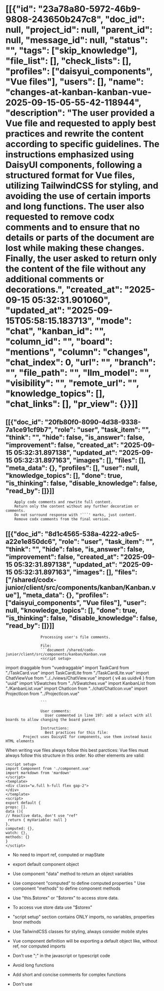 # [[{"id": "23a78a80-5972-46b9-9808-243650b247c8", "doc_id": null, "project_id": null, "parent_id": null, "message_id": null, "status": "", "tags": ["skip_knowledge"], "file_list": [], "check_lists": [], "profiles": ["daisyui_components", "Vue files"], "users": [], "name": "changes-at-kanban-kanban-vue-2025-09-15-05-55-42-118944", "description": "The user provided a Vue file and requested to apply best practices and rewrite the content according to specific guidelines. The instructions emphasized using DaisyUI components, following a structured format for Vue files, utilizing TailwindCSS for styling, and avoiding the use of certain imports and long functions. The user also requested to remove codx comments and to ensure that no details or parts of the document are lost while making these changes. Finally, the user asked to return only the content of the file without any additional comments or decorations.", "created_at": "2025-09-15 05:32:31.901060", "updated_at": "2025-09-15T05:58:15.183713", "mode": "chat", "kanban_id": "", "column_id": "", "board": "mentions", "column": "changes", "chat_index": 0, "url": "", "branch": "", "file_path": "", "llm_model": "", "visibility": "", "remote_url": "", "knowledge_topics": [], "chat_links": [], "pr_view": {}}]]
## [[{"doc_id": "20fb80f0-8090-4d38-9338-7a1ce91cf9b7", "role": "user", "task_item": "", "think": "", "hide": false, "is_answer": false, "improvement": false, "created_at": "2025-09-15 05:32:31.897138", "updated_at": "2025-09-15 05:32:31.897163", "images": [], "files": [], "meta_data": {}, "profiles": [], "user": null, "knowledge_topics": [], "done": true, "is_thinking": false, "disable_knowledge": false, "read_by": []}]]

        Apply codx comments and rewrite full content.
        Return only the content without any further decoration or comments.
        Do not surround response with '```' marks, just content.
        Remove codx comments from the final version.
        
## [[{"doc_id": "8d1c4565-538a-4222-a9c5-a22e1e850dc6", "role": "user", "task_item": "", "think": "", "hide": false, "is_answer": false, "improvement": false, "created_at": "2025-09-15 05:32:31.897138", "updated_at": "2025-09-15 05:32:31.897163", "images": [], "files": ["/shared/codx-junior/client/src/components/kanban/Kanban.vue"], "meta_data": {}, "profiles": ["daisyui_components", "Vue files"], "user": null, "knowledge_topics": [], "done": true, "is_thinking": false, "disable_knowledge": false, "read_by": []}]]

                    Processing user's file comments.
                  
                    File:
                    ```document /shared/codx-junior/client/src/components/kanban/Kanban.vue
                    <script setup>
import draggable from "vuedraggable"
import TaskCard from "./TaskCard.vue"
import TaskCardLite from "./TaskCardLite.vue"
import ChatViewVue from "../../views/ChatView.vue"
import { v4 as uuidv4 } from "uuid"
import VSwatches from "../VSwatches.vue"
import KanbanList from "./KanbanList.vue"
import ChatIcon from "../chat/ChatIcon.vue"
import ProjectIcon from "../ProjectIcon.vue"
</script>

<template>
  <div class="h-full px-2" v-if="kanban?.boards">
    <div class="flex flex-col gap-2" v-if="!$projects.activeChat && !board">
      <div class="font-bold" v-if="topProjects?.length">Related projects</div>
      <div class="grid grid-cols-1 md:grid-cols-4 gap-4" v-if="$storex.projects.childProjects">
        <ProjectIcon v-for="project in topProjects" :key="project.project_id"
          :project="project" 
          :online="true" 
          :right="false"
          @click="$projects.setActiveProject(project)"
          />
      </div>
      
      <div v-if="lastUpdatedTasks?.length">
        <h1 class="px-2 text-2xl font-bold mb-4 flex justify-between">
          <div>Last tasks</div>
        </h1>
        <div class="grid grid-cols-2 grid-flow-row gap-2">
          <TaskCardLite @click="$projects.setActiveChat(task)" 
            :task="task" class="click h-40 overflow-hidden border rounded-md border-slate-600" v-for="task in lastUpdatedTasks" :key="task.id"/>
        </div>
      </div>

      <h1 class="px-2 text-2xl font-bold mb-4 flex justify-between">
        <div>Boards Dashboard</div>
        <input type="text" v-model="boardFilter" class="input input-sm input-bordered" placeholder="Search boards" />
        <button class="btn btn-sm btn-warning btn-outline" @click="showNewBoardModal">
          New kanban
        </button>
      </h1>
      <KanbanList
        :boards="filteredParentBoards"
        @select="selectBoard"
        @edit="onEditBoard"
        @new="showNewBoardModal"
        @delete="onDeleteBoard"
      />
    </div>

    <ChatViewVue
      class="h-full"
      @chats="onChatEditDone"
      @sub-task="createSubTask"
      @sub-tasks="createSubTasks"
      @chat="$projects.setActiveChat($event)"
      :kanban="activeBoard"
      :chat="$projects.activeChat"
      v-if="$projects.activeChat"
    />
    <div class="flex flex-col h-full" v-if="!$projects.activeChat && showKanban">
      <div class="flex gap-4 items-center">
        <div class="flex gap-2 items-center">
          <div tabindex="0" class="text-xl py-1 px-2 cursor-pointer flex items-center gap-2" @click="toggleDropdown">
            <button class="btn btn-sm" @click="selectBoard(parentBoard?.title)">
              <i class="fa-solid fa-caret-left"></i>
            </button>
            {{ activeBoard?.title }}
          </div>
        </div>
        <div class="grow"></div>
        <div class="flex gap-2 items-center">
          <div class="grow input input-sm input-bordered flex items-center gap-2">
            <input type="text" :class="{ hidden: !searchVisible }" v-model="filter" class="grow" placeholder="Search..." />
            <span class="cursor-pointer" v-if="filter" @click.stop="[filter = '', searchVisible = false]">
              <i class="fa-regular fa-circle-xmark"></i>
            </span>
            <span v-else><i class="fa-solid fa-filter click" @click="searchVisible = !searchVisible"></i></span>
          </div>
          <button class="btn btn-sm" @click="showColumnModal = true">
            <i class="fa-solid fa-table-columns"></i>
          </button>
          <div class="dropdown dropdown-left">
            <div tabindex="0" class="btn btn-sm mt-1">
              <i class="fa-solid fa-ellipsis-vertical"></i>
            </div>
            <ul tabindex="0" class="dropdown-content menu bg-base-100 rounded-box z-[1] w-52 p-2 shadow">
              <li @click="addNewFile"><a><i class="fa-solid fa-plus"></i> File</a></li>
              <li @click="showColumnModal = true"><a><i class="fa-solid fa-plus"></i> Column</a></li>
              <li @click="showNewBoardModal"><a><i class="fa-solid fa-plus"></i> Board</a></li>
              <li @click="showChildrenBoards = !showChildrenBoards"><a><i class="fa-solid fa-eye"></i> Show Boards</a></li>
            </ul>
          </div>
        </div>
      </div>
      <div class="mt-3 grow relative flex flex-col gap-2">
        <div class="transition-all pb-2" v-if="showChildrenBoards">
          <KanbanList
            class="mb-2"
            :boards="childBoards"
            :options="{ addNew: false }"
            @select="selectBoard"
            @edit="onEditBoard"
            @new="showNewBoardModal"
          />
        </div>
        
        <draggable
          v-model="filteredColumns"
          group="columns"
          itemKey="id"
          :disabled="$ui.isMobile"
          @end="onColumnTaskListChanged"
          class="min-h-60 grid grid-flow-col overflow-x-scroll relative gap-2 justify-start"
        >
          <template #item="{ element: column }">
            <div class="bg-info/20 rounded-lg px-3 py-3 w-80 rounded overflow-auto h-full flex flex-col"
              :class="column.color && 'border-t-4'"
              :style="{ borderColor: column.color }"
            >
              <div class="group font-semibold font-sans tracking-wide text-sm flex gap-2 items-center">
                <div class="cursor-pointer w-6 h-6 flex items-center justify-center rounded-md group shadow-lg bg-base-100" 
                  :style="{ backgroundColor: column.color }" @click="openColumnPropertiesModal(column)">
                  <span class="hidden group-hover:block">
                    <i class="fa-solid fa-pen-to-square"></i>
                  </span>
                </div>
                <div class="flex gap-2 items-center grow">
                  <div>{{column.title}}</div>
                </div>
                <div class="flex gap-2 items-center">
                  <div class="dropdown dropdown-end">
                    <div tabindex="0" role="button" class="btn btn-sm m-1 flex items-center">
                      <span v-if="column.tasks?.length">({{ column.tasks.length }})</span>
                      <i class="mt-1 fa-solid fa-plus"></i>
                    </div>
                    <ul tabindex="0" class="dropdown-content menu bg-base-100 rounded-box z-[1] w-52 p-2 shadow">
                      <li class="flex gap-2" @click="newTask(column.title, 'chat')">
                        <a><ChatIcon mode="chat" /> Chat</a>
                      </li>
                      <li class="flex gap-2" @click="newTask(column.title, 'task')">
                        <a><ChatIcon mode="task" /> Document</a>
                      </li>
                      <li class="flex gap-2" @click="newTask(column.title, 'topic')">
                        <a><ChatIcon mode="topic" /> Discussion</a>
                      </li>
                      <li class="flex gap-2" @click="newTask(column.title, 'prview')">
                        <a><ChatIcon mode="prview" /> Changes review</a>
                      </li>
                      <li class="flex gap-2" @click="importTask(column.title)">
                        <a>Import task</a>
                      </li>
                    </ul>
                  </div>
                </div>
              </div>
              <div class="grow overflow-y-auto">
                <draggable
                  v-model="column.tasks"
                  group="tasks"
                  itemKey="id"
                  :disabled="$ui.isMobile"
                  @end="onColumnTaskListChanged(column)"
                  class="mt-3"
                >
                  <template #item="{ element: task }">
                    <task-card
                      v-if="taskMatchesFilter(task)"
                      :task="task"
                      :itemKey="'id'"
                      class="cursor-pointer bg-base-100 overflow-hidden mt-2"
                      :class="[lastUpdatedTask.id == task.id ? 'border boder-primary border-dashed':'',
                        (column.showSubTasks !== false) || !task.parent_id ? '' : 'hidden'
                      ]"
                      @click="openChat(task)"
                    />
                  </template>
                </draggable>
              </div>
            </div>
          </template>
        </draggable>
      </div>
    </div>
    <modal v-if="showBoardModal">
      <h2 class="font-bold text-3xl">{{ editBoard ? 'Edit Board' : 'Add New Board' }}</h2>
      <div class="collapse bg-contain"
        :style="`background-image:url('${ newBoardBackground }')`"
      >
        <input type="radio" name="newboard"  v-model="newBoardType" value="manual" />
        <div class="hidden collapse-title text-xl font-medium"><i class="fa-solid fa-gear"></i> Manual settings</div>
        <div class="collapse-content">
          <div class="text-xl text-info font-bold" v-if="activeBoard">Parent {{ activeBoard.title }}</div>
          <input type="text" v-model="newBoardName" placeholder="Enter board name" class="input input-bordered w-full mt-2"/>
          <input type="text" v-model="newBoardDescription" placeholder="Enter board description" class="input input-bordered w-full mt-2"/>
          <input type="text" v-model="newBoardBackground" placeholder="Enter board backgorund image" class="input input-bordered w-full mt-2"/>
        @codx-ok, please-wait...: add a select with all boards to allow changing the board parent
        </div>
      </div>
      <div class="collapse hidden">
        <input type="radio" name="newboard" v-model="newBoardType" value="issue" />
        <div class="collapse-title text-xl font-medium"><i class="fa-solid fa-link"></i> From issue</div>
        <div class="collapse-content">
          <input type="text" v-model="newBoardIssueLink" placeholder="Enter isue url" class="input input-bordered w-full mt-2"/>
        </div>
      </div>

      <div class="modal-action">
        <button class="btn" @click="addOrUpdateBoard" :disabled="isBoardNameTaken || !newBoardName">Save</button>
        <button class="btn" @click="showBoardModal = false">Cancel</button>
      </div>
    </modal>
    <modal v-if="showColumnModal">
      <h2 class="font-bold text-lg">Add/Edit Column</h2>
      <div class="flex gap-1 items-center">
        <VSwatches v-model="columnColor" class="h-full mt-1" />
        <input type="text" v-model="columnTitle" placeholder="Enter column name"
          class="grow input input-bordered w-full"/>
        
      </div>
      <span v-if="editColumnError" class="text-error">{{ editColumnError }}</span>
      <div class="modal-action">
        <button class="btn" @click="addOrUpdateColumn">OK</button>
        <button class="btn" @click="showColumnModal = false">Cancel</button>
        <button class="btn btn-error" @click="deleteColumn">Delete</button>
        <div class="text-error text-xs" v-if="confirmDeleteColumn">
          Are you sure you want to delete this column? 
          All tasks will be removed.
        </div>
      </div>
      <div class="badge badge-error" v-if="editColumnError">{{ editColumnError }}</div>
    </modal>
    <modal v-if="showImportModalForColumn">
      <h2 class="font-bold text-lg">Import Task</h2>
      <div class="form-control">
        <label class="label cursor-pointer">
          <span class="label-text">Import from clipboard</span> 
          <input type="radio" name="importOptions" value="clipboard" v-model="importOption" class="radio" />
        </label>
        <label class="label cursor-pointer">
          <span class="label-text">Import from URL</span> 
          <input type="radio" name="importOptions" value="url" v-model="importOption" class="radio" />
        </label>
        <input v-if="importOption === 'url'" type="text" v-model="importUrl" placeholder="Paste URL here" class="input input-bordered w-full mt-2"/>
      </div>
      <div class="modal-action">
        <button class="btn" @click="confirmImportTask">Import</button>
        <button class="btn" @click="showImportModalForColumn = false">Cancel</button>
      </div>
    </modal>
  </div>
</template>

<script>
const ALL_BOARD_TITLE_ID = "$ALL"
const FILES_COLUMN = "__files__"
export default {
  data() {
    return {
      boardFilter: '',
      filter: null,
      showBoardModal: false,
      showColumnModal: false,
      newBoardType: 'manual',
      newBoardIssueLink: '',
      newBoardName: '',
      newBoardDescription: '',
      newBoardBackground: '',
      newBoardBranch: '',
      columnTitle: '',
      columnColor: '#000000',
      isDropdownOpen: false,
      selectedColumn: null,
      editColumnError: null,
      columns: [],
      selectedTemplate: null,
      showChildrenBoards: false,
      editBoard: null,
      originalBoardName: null,
      filteredColumns: [],
      confirmDeleteColumn: false,
      showImportModalForColumn: null,
      importOption: 'clipboard',
      importUrl: '',
      searchVisible: false
    }
  },
  created() {
    this.projectChanged()
  },
  computed: {
    topProjects() {
      const children = this.$storex.projects.childProjects
      const parent = this.$project.parentProject
      return parent ? [parent, ...children] : children
    },
    filteredParentBoards() {
      return this.parentBoards.filter(board => 
        board.title.toLowerCase().includes(this.boardFilter.toLowerCase())
      )
    },
    board() {
      return this.$projects.activeBoard
    },
    lastUpdatedTask() {
      return this.visibleTasks.sort((a, b) => 
        (a.updated_at || new Date(1900, 1, 1)) > 
        (b.updated_at || new Date(1900, 1, 1)) ? -1 : 1)
        .slice(0, 1)[0] || {}
    },
    lastUpdatedTasks() {
      return this.chats.sort((a, b) => 
        (a.updated_at || new Date(1900, 1, 1)) > 
        (b.updated_at || new Date(1900, 1, 1)) ? -1 : 1)
        .slice(0, 3) || []
    },
    showKanban() {
      return this.kanban && this.activeKanbanBoard
    },
    kanban() {
      return this.$projects.kanban
    },
    activeKanbanBoard() {
      return this.kanban.boards[this.board]
    },
    chats() {
      const allChats = this.$projects.allChats
      return Object.values(allChats || {}).map(c => ({
        ...c,
        column: c.column || "--none--"
      }))
    },
    chat() {
      return this.$projects.activeChat
    },
    project() {
      return this.$projects.activeProject
    },
    activeBoard() {
      return this.boards[this.$projects.activeBoard]
    },
    boardColumns() {
      return this.boards[this.board]?.columns
    },
    columnList() {
      return (this.boards[this.board]?.columns?.map(c => c.title) || [])
    },
    parentBoard() {
      return this.boards[this.activeBoard?.parent_id]
    },
    boards() {
      const { kanban: { boards }, chats } = this
      return [
        ...Object.keys(boards).map(board => ({
          ...boards[board],
          id: board,
          title: board
        }))
      ].reduce((acc, b) => ({ ...acc, [b.id]: {
        ...b,
        tasks: chats.filter(c => !c.message_id && (b.id === ALL_BOARD_TITLE_ID || c.board === b.id))
      }}), {})
    },
    parentBoards() {
      return Object.values(this.boards).filter(b => !b.parent_id)
    },
    childBoards() {
      return Object.values(this.boards).filter(b => b.parent_id === this.activeBoard?.id)
    },
    visibleTasks() {
      return this.filteredColumns.reduce((a, b) => a.concat(b.tasks || []), [])
    },
    templates() {
      return this.$projects.kanbanTemplates
    },
    isBoardNameTaken() {
      return this.newBoardName && this.newBoardName !== this.originalBoardName && this.kanban.boards[this.newBoardName];
    }
  },
  watch: {
    filter(newValue, oldValue) {
      if ((!newValue && oldValue) || newValue?.length > 3) {
        this.buildKanban()
      }
    },
    project() {
      this.projectChanged()
    },
    chats(newValue, oldValue) {
      if (newValue.map(c => c.id).sort().join()
      !== oldValue.map(c => c.id).sort().join())
      this.buildColumns()
    },
    kanban() {
      this.buildKanban()
    }
  },
  methods: {
    buildFilteredColumns() {
      if (!this.filter) {
        this.filteredColumns = this.columns
      } else {
        const filterText = this.filter.toLowerCase()
        this.filteredColumns = this.columns.map(column => {
          const filteredTasks = column.tasks.filter(task => {
            const taskNameMatches = task.name.toLowerCase().includes(filterText)
            const messageContentMatches = task.messages?.some(message =>
              message.content.toLowerCase().includes(filterText)
            )
            return taskNameMatches || messageContentMatches
          })
          return { ...column, tasks: filteredTasks }
        })
      }
    },
    async projectChanged() {
      await this.$projects.loadKanban()
      this.selectBoard()
      this.buildKanban()
    },
    toggleDropdown() {
      this.isDropdownOpen = !this.isDropdownOpen
    },
    async selectBoard(board) {
      this.$projects.setActiveBoard(board)
      this.isDropdownOpen = false
      await this.$projects.loadChats()
      if (board && this.kanban.boards[board] && !this.kanban.boards[board].active) {
        Object.keys(this.kanban.boards)
          .filter(b => this.kanban.boards[b])
          .forEach(b => this.kanban.boards[b].active = (b === board))
        this.kanban.boards[board].last_update = new Date().toISOString()
        this.saveKanban()
      }
      this.buildKanban()
      this.showChildrenBoards = !!this.childBoards?.length
    },
    async editKanban(board) {
      if (!this.newBoardName.trim()) {
        return
      }
      board.title = this.newBoardName
      board.description = this.newBoardDescription
      board.background = this.newBoardBackground
      board.last_update = new Date().toISOString()
      await this.saveKanban()
    },
    async createNewChat(base) {
      return this.$projects.createNewChat({
        ...base,
        id: uuidv4(),
        board: this.board || "Default",
      })
    },
    addNewFile() {
      this.newTask(FILES_COLUMN)
    },
    newTask(column, mode) {
      this.createNewChat({
        column,
        name: "New Task",
        mode: mode || 'chat',
        profiles: []
      })
    },
    async importTask(column) {
      this.showImportModalForColumn = column
    },
    async confirmImportTask() {
      const column = this.activeBoard?.columns?.find(c => c.title === this.columnTitle)
      if (this.importOption === 'clipboard') {
        const clipboardContent = await navigator.clipboard.readText()
        const existingChat = JSON.parse(clipboardContent)
        const newChat = await this.createNewChat({
          ...existingChat,
          id: null,
          column
        })
        this.$projects.saveChat(newChat)
      } else if (this.importOption === 'url') {
        const chat = {
          board: this.board || "Default",
          column: this.showImportModalForColumn,
          name: "Import from url",
          mode: 'chat',
          url: this.importUrl
        }
        await this.$projects.createNewChatFromUrl(chat)
      }
      this.showImportModalForColumn = null
      this.importUrl = null
    },
    async buildKanban() {
      if (this.kanban) {
        this.buildColumns()
      }
    },
    buildColumns() {
      const columnTitles = this.columnList
      const cloumnChats = this.kanban.boards[this.board]?.columns?.chats || []
      this.columns = columnTitles
        .map((col, ix) => {
          const boardColumn = this.boards[this.board]?.columns?.find(bc => bc.title === col)||{}
          const getChatIndex = c => {
            return cloumnChats.findIndex(kc => kc.id === c.id)
          }
          return {
            title: col,
            ...boardColumn,
            tasks: this.activeBoard.tasks
              .filter(t => (t.column || "--none--") === col)
              .sort((a, b) => getChatIndex(a) < getChatIndex(b) ? -1 : 1),
            position: ix
          }
        }).sort((a, b) => a.position < b.position ? -1: 1)
        || []
        this.buildFilteredColumns()
    },
    async onColumnTaskListChanged() {
      if (this.$ui.isMobile) {
        return
      }
      const kboard = this.kanban.boards[this.board]
      kboard.columns = await Promise.all(this.filteredColumns.map(async (column, ix) => {
        const kcolumn = kboard.columns.find(kc => kc.id === column.id)
        kcolumn.chats = column.tasks.map(t => t.id)
        await Promise.all(column.tasks.filter(t => t.column !== column.title)
          .map(task => this.$storex.projects.saveChatInfo({ ...task, column: column.title })))
        return kcolumn
      }))
      kboard.last_update = new Date().toISOString()
      this.saveKanban()
    },
    async openChat(element) {
      if (element.id === -1) {
        this.newChat()
      } else {
        await this.$projects.setActiveChat(element)
      }
    },
    async onChatEditDone(board) {
      if (this.board !== board) {
        this.selectBoard(board)
      }
      await this.$projects.setActiveChat()
      this.buildKanban()
    },
    async createSubTask({ parent, name, description, project_id, parent_id, message_id, file_list }) {
      const chat = await this.createNewChat({
        board: parent.board,
        name,
        column: parent.column,
        parent_id: parent_id || parent.id,
        message_id,
        project_id: project_id || parent.project_id,
        messages: description ? [{ role: "user", content: description }] : [],
        file_list
      })
      
      this.$projects.saveChat(chat)
      if (description) {
        this.$storex.projects.chatWihProject(chat)
      }
    },
    async createSubTasks(event) {
      this.$projects.createSubtasks(event)
    },
    async addOrUpdateColumn() {
      this.columnTitle = this.columnTitle.trim()
      if (!this.columnTitle) {
        return this.resetColumnModal()
      }
      const existingColumnTitle = this.activeKanbanBoard.columns.find(c => c.title === this.columnTitle)
      if (existingColumnTitle && existingColumnTitle.id !== this.selectedColumn?.id) {
        this.editColumnError = "Name already used"
        return
      }
      if (this.selectedColumn) {
        this.selectedColumn.title = this.columnTitle
        this.selectedColumn.color = this.columnColor
      } else {
        const newColumn = {
          id: uuidv4(),
          title: this.columnTitle,
          color: this.columnColor
        }
        this.activeBoard.columns.push(newColumn)
      }
      this.activeBoard.last_update = new Date().toISOString()
      await this.saveKanban()
      this.resetColumnModal()
      this.buildKanban()
    },
    async deleteColumn() {
      if (this.confirmDeleteColumn) {
        this.resetColumnModal()
        this.activeKanbanBoard.columns = this.activeKanbanBoard.columns.filter(
          column => column.id !== this.selectedColumn.id
        )
        await this.saveKanban()
      }
      this.confirmDeleteColumn = !this.confirmDeleteColumn
    },
    resetColumnModal() {
      this.showColumnModal = false
      this.columnTitle = ''
      this.columnColor = '#000000'
      this.selectedColumn = null
      this.editColumnError = null
    },
    async addOrUpdateBoard() {
      const oldBoardName = this.originalBoardName;
      const boardName = this.newBoardName.trim()
      let board = this.editBoard ? this.kanban.boards[oldBoardName] :
                                    {
                                      title: boardName,
                                      columns: [],
                                    }
      if (this.editBoard && boardName !== this.originalBoardName) {
        delete this.kanban.boards[oldBoardName];
        board.title = boardName;
        this.chats.forEach(chat => {
          if (chat.board === oldBoardName) {
            chat.board = boardName;
            this.$projects.saveChatInfo(chat)
          }
        });
      }
      
      this.kanban.boards[boardName] = board 
      board.description = this.newBoardDescription?.trim()
      board.background = this.newBoardBackground?.trim()

      await this.saveKanban();
      this.showBoardModal = false;
      this.resetNewBoardInfo();
      this.buildKanban();
    },
    resetNewBoardInfo () {
      this.newBoardName = ''
      this.newBoardDescription = ''
      this.newBoardBackground = ''
      this.newBoardBranch = ''
      this.selectedTemplate = null
      this.newBoardIssueLink = ''
    },
    openColumnPropertiesModal(column) {
      this.selectedColumn = this.activeKanbanBoard.columns.find(c => c.id === column.id)
      this.columnTitle = column?.title
      this.columnColor = column?.color || '#000000'
      this.showColumnModal = true
    },
    async saveKanban() {
      await this.$projects.saveKanban()
    },
    showNewBoardModal() {
      this.newBoardName = null
      this.newBoardDescription = null
      this.showBoardModal = true
    },
    taskMatchesFilter(task) {
      const filterText = this.filter?.toLowerCase() || ''
      const taskNameMatches = task.name.toLowerCase().includes(filterText)
      const messageContentMatches = task.messages?.some(message =>
        message.content.toLowerCase().includes(filterText)
      )
      return taskNameMatches || messageContentMatches
    },
    onEditBoard(board) {
      this.editBoard = board;
      this.originalBoardName = board.title;
      this.newBoardBackground = board.background;
      this.newBoardDescription = board.description;
      this.newBoardName = board.title;
      this.showBoardModal = true;
    },
    onDeleteBoard(board) {
      this.$projects.deleteBoard(board)
    }
  }
}
</script>

                    ```

                    User comments:
                      User commented in line 197: add a select with all boards to allow changing the board parent
                    
                    Instructions:
                      Best practices for this file:
            Project uses DaisyUI for components, use them instead basic HTML elements
When writing vue files always follow this best parctices:
Vue files must always follow this structure in this order.
No other elements are valid:
```example vue file
<script setup>
import Component from './component.vue'
import markdown from 'mardown'
</script>
<template>
<div class="w.full h-full flex gap-2">
</div>
</template>
<script>
export default {
props: [].
data (){
// Reactive data, don't use "ref"
 return { myVariable: null }
},
computed: {},
watch: {},
methods: {}
}
</sctipt>
```
* No need to import ref, computed or mapState 
* export default component object
* Use component "data" method to return an object variables
* Use component "computed" to define computed properties
" Use component "methods" to define component methods 
* Use "this.$storex" or "$storex" to access store data.
* To access vue store data use "$storex"
* "script setup" section contains ONLY imports, no variables, properties bnor methods
* Use TailwindCSS classes for styling, always consider mobile styles
* Vue component definition will be exporting a default object like, without ref, nor computed imports
* Don't use ";" in the javascript or typescript code
* Avoid long functions
* Add short and concise comments for complex functions
* Don't use <style> elements, use TailWindCSS classes
            
                      Apply all comments to the document and return a final version.
                      Pay attention to do not loose any detail or part of the document.
                      Return only the file content 
                    
## [[{"doc_id": "cce86a14-e652-454a-8d9e-e0d9536b80f6", "role": "assistant", "task_item": "", "think": null, "hide": false, "is_answer": false, "improvement": false, "created_at": "2025-09-15 05:32:31.897138", "updated_at": "2025-09-15 05:32:31.897163", "images": [], "files": [], "meta_data": {"time_taken": 150.79583859443665, "first_chunk_time_taken": 8.130073547363281e-05, "model": "openai/gpt-4o"}, "profiles": ["daisyui_components", "Vue files"], "user": null, "knowledge_topics": [], "done": true, "is_thinking": false, "disable_knowledge": false, "read_by": []}]]
<script setup>
import draggable from 'vuedraggable'
import TaskCard from './TaskCard.vue'
import TaskCardLite from './TaskCardLite.vue'
import ChatViewVue from '../../views/ChatView.vue'
import { v4 as uuidv4 } from 'uuid'
import VSwatches from '../VSwatches.vue'
import KanbanList from './KanbanList.vue'
import ChatIcon from '../chat/ChatIcon.vue'
import ProjectIcon from '../ProjectIcon.vue'
</script>

<template>
  <div class="h-full px-2" v-if="kanban?.boards">
    <div class="flex flex-col gap-2" v-if="!$projects.activeChat && !board">
      <div class="font-bold" v-if="topProjects?.length">Related projects</div>
      <div class="grid grid-cols-1 md:grid-cols-4 gap-4" v-if="$storex.projects.childProjects">
        <ProjectIcon v-for="project in topProjects" :key="project.project_id"
          :project="project" 
          :online="true" 
          :right="false"
          @click="$projects.setActiveProject(project)"
          />
      </div>
      
      <div v-if="lastUpdatedTasks?.length">
        <h1 class="px-2 text-2xl font-bold mb-4 flex justify-between">
          <div>Last tasks</div>
        </h1>
        <div class="grid grid-cols-2 grid-flow-row gap-2">
          <TaskCardLite @click="$projects.setActiveChat(task)" 
            :task="task" class="click h-40 overflow-hidden border rounded-md border-slate-600" v-for="task in lastUpdatedTasks" :key="task.id"/>
        </div>
      </div>

      <h1 class="px-2 text-2xl font-bold mb-4 flex justify-between">
        <div>Boards Dashboard</div>
        <input type="text" v-model="boardFilter" class="input input-sm input-bordered" placeholder="Search boards" />
        <button class="btn btn-sm btn-warning btn-outline" @click="showNewBoardModal">
          New kanban
        </button>
      </h1>
      <KanbanList
        :boards="filteredParentBoards"
        @select="selectBoard"
        @edit="onEditBoard"
        @new="showNewBoardModal"
        @delete="onDeleteBoard"
      />
    </div>

    <ChatViewVue
      class="h-full"
      @chats="onChatEditDone"
      @sub-task="createSubTask"
      @sub-tasks="createSubTasks"
      @chat="$projects.setActiveChat($event)"
      :kanban="activeBoard"
      :chat="$projects.activeChat"
      v-if="$projects.activeChat"
    />
    <div class="flex flex-col h-full" v-if="!$projects.activeChat && showKanban">
      <div class="flex gap-4 items-center">
        <div class="flex gap-2 items-center">
          <div tabindex="0" class="text-xl py-1 px-2 cursor-pointer flex items-center gap-2" @click="toggleDropdown">
            <button class="btn btn-sm" @click="selectBoard(parentBoard?.title)">
              <i class="fa-solid fa-caret-left"></i>
            </button>
            {{ activeBoard?.title }}
          </div>
        </div>
        <div class="grow"></div>
        <div class="flex gap-2 items-center">
          <div class="grow input input-sm input-bordered flex items-center gap-2">
            <input type="text" :class="{ hidden: !searchVisible }" v-model="filter" class="grow" placeholder="Search..." />
            <span class="cursor-pointer" v-if="filter" @click.stop="[filter = '', searchVisible = false]">
              <i class="fa-regular fa-circle-xmark"></i>
            </span>
            <span v-else><i class="fa-solid fa-filter click" @click="searchVisible = !searchVisible"></i></span>
          </div>
          <button class="btn btn-sm" @click="showColumnModal = true">
            <i class="fa-solid fa-table-columns"></i>
          </button>
          <div class="dropdown dropdown-left">
            <div tabindex="0" class="btn btn-sm mt-1">
              <i class="fa-solid fa-ellipsis-vertical"></i>
            </div>
            <ul tabindex="0" class="dropdown-content menu bg-base-100 rounded-box z-[1] w-52 p-2 shadow">
              <li @click="addNewFile"><a><i class="fa-solid fa-plus"></i> File</a></li>
              <li @click="showColumnModal = true"><a><i class="fa-solid fa-plus"></i> Column</a></li>
              <li @click="showNewBoardModal"><a><i class="fa-solid fa-plus"></i> Board</a></li>
              <li @click="showChildrenBoards = !showChildrenBoards"><a><i class="fa-solid fa-eye"></i> Show Boards</a></li>
            </ul>
          </div>
        </div>
      </div>
      <div class="mt-3 grow relative flex flex-col gap-2">
        <div class="transition-all pb-2" v-if="showChildrenBoards">
          <KanbanList
            class="mb-2"
            :boards="childBoards"
            :options="{ addNew: false }"
            @select="selectBoard"
            @edit="onEditBoard"
            @new="showNewBoardModal"
          />
        </div>
        
        <draggable
          v-model="filteredColumns"
          group="columns"
          itemKey="id"
          :disabled="$ui.isMobile"
          @end="onColumnTaskListChanged"
          class="min-h-60 grid grid-flow-col overflow-x-scroll relative gap-2 justify-start"
        >
          <template #item="{ element: column }">
            <div class="bg-info/20 rounded-lg px-3 py-3 w-80 rounded overflow-auto h-full flex flex-col"
              :class="column.color && 'border-t-4'"
              :style="{ borderColor: column.color }"
            >
              <div class="group font-semibold font-sans tracking-wide text-sm flex gap-2 items-center">
                <div class="cursor-pointer w-6 h-6 flex items-center justify-center rounded-md group shadow-lg bg-base-100" 
                  :style="{ backgroundColor: column.color }" @click="openColumnPropertiesModal(column)">
                  <span class="hidden group-hover:block">
                    <i class="fa-solid fa-pen-to-square"></i>
                  </span>
                </div>
                <div class="flex gap-2 items-center grow">
                  <div>{{column.title}}</div>
                </div>
                <div class="flex gap-2 items-center">
                  <div class="dropdown dropdown-end">
                    <div tabindex="0" role="button" class="btn btn-sm m-1 flex items-center">
                      <span v-if="column.tasks?.length">({{ column.tasks.length }})</span>
                      <i class="mt-1 fa-solid fa-plus"></i>
                    </div>
                    <ul tabindex="0" class="dropdown-content menu bg-base-100 rounded-box z-[1] w-52 p-2 shadow">
                      <li class="flex gap-2" @click="newTask(column.title, 'chat')">
                        <a><ChatIcon mode="chat" /> Chat</a>
                      </li>
                      <li class="flex gap-2" @click="newTask(column.title, 'task')">
                        <a><ChatIcon mode="task" /> Document</a>
                      </li>
                      <li class="flex gap-2" @click="newTask(column.title, 'topic')">
                        <a><ChatIcon mode="topic" /> Discussion</a>
                      </li>
                      <li class="flex gap-2" @click="newTask(column.title, 'prview')">
                        <a><ChatIcon mode="prview" /> Changes review</a>
                      </li>
                      <li class="flex gap-2" @click="importTask(column.title)">
                        <a>Import task</a>
                      </li>
                    </ul>
                  </div>
                </div>
              </div>
              <div class="grow overflow-y-auto">
                <draggable
                  v-model="column.tasks"
                  group="tasks"
                  itemKey="id"
                  :disabled="$ui.isMobile"
                  @end="onColumnTaskListChanged(column)"
                  class="mt-3"
                >
                  <template #item="{ element: task }">
                    <task-card
                      v-if="taskMatchesFilter(task)"
                      :task="task"
                      :itemKey="'id'"
                      class="cursor-pointer bg-base-100 overflow-hidden mt-2"
                      :class="[lastUpdatedTask.id == task.id ? 'border boder-primary border-dashed':'',
                        (column.showSubTasks !== false) || !task.parent_id ? '' : 'hidden'
                      ]"
                      @click="openChat(task)"
                    />
                  </template>
                </draggable>
              </div>
            </div>
          </template>
        </draggable>
      </div>
    </div>
    <modal v-if="showBoardModal">
      <h2 class="font-bold text-3xl">{{ editBoard ? 'Edit Board' : 'Add New Board' }}</h2>
      <div class="collapse bg-contain"
        :style="`background-image:url('${ newBoardBackground }')`"
      >
        <input type="radio" name="newboard"  v-model="newBoardType" value="manual" />
        <div class="hidden collapse-title text-xl font-medium"><i class="fa-solid fa-gear"></i> Manual settings</div>
        <div class="collapse-content">
          <div class="text-xl text-info font-bold" v-if="activeBoard">Parent {{ activeBoard.title }}</div>
          <input type="text" v-model="newBoardName" placeholder="Enter board name" class="input input-bordered w-full mt-2"/>
          <input type="text" v-model="newBoardDescription" placeholder="Enter board description" class="input input-bordered w-full mt-2"/>
          <input type="text" v-model="newBoardBackground" placeholder="Enter board backgorund image" class="input input-bordered w-full mt-2"/>
          <select v-model="newBoardParent" class="select select-bordered w-full mt-2">
            <option v-for="board in parentBoards" :value="board.id">{{ board.title }}</option>
          </select>
        </div>
      </div>
      <div class="collapse hidden">
        <input type="radio" name="newboard" v-model="newBoardType" value="issue" />
        <div class="collapse-title text-xl font-medium"><i class="fa-solid fa-link"></i> From issue</div>
        <div class="collapse-content">
          <input type="text" v-model="newBoardIssueLink" placeholder="Enter isue url" class="input input-bordered w-full mt-2"/>
        </div>
      </div>

      <div class="modal-action">
        <button class="btn" @click="addOrUpdateBoard" :disabled="isBoardNameTaken || !newBoardName">Save</button>
        <button class="btn" @click="showBoardModal = false">Cancel</button>
      </div>
    </modal>
    <modal v-if="showColumnModal">
      <h2 class="font-bold text-lg">Add/Edit Column</h2>
      <div class="flex gap-1 items-center">
        <VSwatches v-model="columnColor" class="h-full mt-1" />
        <input type="text" v-model="columnTitle" placeholder="Enter column name"
          class="grow input input-bordered w-full"/>
        
      </div>
      <span v-if="editColumnError" class="text-error">{{ editColumnError }}</span>
      <div class="modal-action">
        <button class="btn" @click="addOrUpdateColumn">OK</button>
        <button class="btn" @click="showColumnModal = false">Cancel</button>
        <button class="btn btn-error" @click="deleteColumn">Delete</button>
        <div class="text-error text-xs" v-if="confirmDeleteColumn">
          Are you sure you want to delete this column? 
          All tasks will be removed.
        </div>
      </div>
      <div class="badge badge-error" v-if="editColumnError">{{ editColumnError }}</div>
    </modal>
    <modal v-if="showImportModalForColumn">
      <h2 class="font-bold text-lg">Import Task</h2>
      <div class="form-control">
        <label class="label cursor-pointer">
          <span class="label-text">Import from clipboard</span> 
          <input type="radio" name="importOptions" value="clipboard" v-model="importOption" class="radio" />
        </label>
        <label class="label cursor-pointer">
          <span class="label-text">Import from URL</span> 
          <input type="radio" name="importOptions" value="url" v-model="importOption" class="radio" />
        </label>
        <input v-if="importOption === 'url'" type="text" v-model="importUrl" placeholder="Paste URL here" class="input input-bordered w-full mt-2"/>
      </div>
      <div class="modal-action">
        <button class="btn" @click="confirmImportTask">Import</button>
        <button class="btn" @click="showImportModalForColumn = false">Cancel</button>
      </div>
    </modal>
  </div>
</template>

<script>
const ALL_BOARD_TITLE_ID = '$ALL'
const FILES_COLUMN = '__files__'
export default {
  data() {
    return {
      boardFilter: '',
      filter: null,
      showBoardModal: false,
      showColumnModal: false,
      newBoardType: 'manual',
      newBoardIssueLink: '',
      newBoardName: '',
      newBoardDescription: '',
      newBoardBackground: '',
      newBoardBranch: '',
      newBoardParent: null,
      columnTitle: '',
      columnColor: '#000000',
      isDropdownOpen: false,
      selectedColumn: null,
      editColumnError: null,
      columns: [],
      selectedTemplate: null,
      showChildrenBoards: false,
      editBoard: null,
      originalBoardName: null,
      filteredColumns: [],
      confirmDeleteColumn: false,
      showImportModalForColumn: null,
      importOption: 'clipboard',
      importUrl: '',
      searchVisible: false
    }
  },
  created() {
    this.projectChanged()
  },
  computed: {
    topProjects() {
      const children = this.$storex.projects.childProjects
      const parent = this.$project.parentProject
      return parent ? [parent, ...children] : children
    },
    filteredParentBoards() {
      return this.parentBoards.filter(board => 
        board.title.toLowerCase().includes(this.boardFilter.toLowerCase())
      )
    },
    board() {
      return this.$projects.activeBoard
    },
    lastUpdatedTask() {
      return this.visibleTasks.sort((a, b) => 
        (a.updated_at || new Date(1900, 1, 1)) > 
        (b.updated_at || new Date(1900, 1, 1)) ? -1 : 1)
        .slice(0, 1)[0] || {}
    },
    lastUpdatedTasks() {
      return this.chats.sort((a, b) => 
        (a.updated_at || new Date(1900, 1, 1)) > 
        (b.updated_at || new Date(1900, 1, 1)) ? -1 : 1)
        .slice(0, 3) || []
    },
    showKanban() {
      return this.kanban && this.activeKanbanBoard
    },
    kanban() {
      return this.$projects.kanban
    },
    activeKanbanBoard() {
      return this.kanban.boards[this.board]
    },
    chats() {
      const allChats = this.$projects.allChats
      return Object.values(allChats || {}).map(c => ({
        ...c,
        column: c.column || '--none--'
      }))
    },
    chat() {
      return this.$projects.activeChat
    },
    project() {
      return this.$projects.activeProject
    },
    activeBoard() {
      return this.boards[this.$projects.activeBoard]
    },
    boardColumns() {
      return this.boards[this.board]?.columns
    },
    columnList() {
      return (this.boards[this.board]?.columns?.map(c => c.title) || [])
    },
    parentBoard() {
      return this.boards[this.activeBoard?.parent_id]
    },
    boards() {
      const { kanban: { boards }, chats } = this
      return [
        ...Object.keys(boards).map(board => ({
          ...boards[board],
          id: board,
          title: board
        }))
      ].reduce((acc, b) => ({ ...acc, [b.id]: {
        ...b,
        tasks: chats.filter(c => !c.message_id && (b.id === ALL_BOARD_TITLE_ID || c.board === b.id))
      }}), {})
    },
    parentBoards() {
      return Object.values(this.boards).filter(b => !b.parent_id)
    },
    childBoards() {
      return Object.values(this.boards).filter(b => b.parent_id === this.activeBoard?.id)
    },
    visibleTasks() {
      return this.filteredColumns.reduce((a, b) => a.concat(b.tasks || []), [])
    },
    templates() {
      return this.$projects.kanbanTemplates
    },
    isBoardNameTaken() {
      return this.newBoardName && this.newBoardName !== this.originalBoardName && this.kanban.boards[this.newBoardName]
    }
  },
  watch: {
    filter(newValue, oldValue) {
      if ((!newValue && oldValue) || newValue?.length > 3) {
        this.buildKanban()
      }
    },
    project() {
      this.projectChanged()
    },
    chats(newValue, oldValue) {
      if (newValue.map(c => c.id).sort().join()
      !== oldValue.map(c => c.id).sort().join())
      this.buildColumns()
    },
    kanban() {
      this.buildKanban()
    }
  },
  methods: {
    buildFilteredColumns() {
      if (!this.filter) {
        this.filteredColumns = this.columns
      } else {
        const filterText = this.filter.toLowerCase()
        this.filteredColumns = this.columns.map(column => {
          const filteredTasks = column.tasks.filter(task => {
            const taskNameMatches = task.name.toLowerCase().includes(filterText)
            const messageContentMatches = task.messages?.some(message =>
              message.content.toLowerCase().includes(filterText)
            )
            return taskNameMatches || messageContentMatches
          })
          return { ...column, tasks: filteredTasks }
        })
      }
    },
    async projectChanged() {
      await this.$projects.loadKanban()
      this.selectBoard()
      this.buildKanban()
    },
    toggleDropdown() {
      this.isDropdownOpen = !this.isDropdownOpen
    },
    async selectBoard(board) {
      this.$projects.setActiveBoard(board)
      this.isDropdownOpen = false
      await this.$projects.loadChats()
      if (board && this.kanban.boards[board] && !this.kanban.boards[board].active) {
        Object.keys(this.kanban.boards)
          .filter(b => this.kanban.boards[b])
          .forEach(b => this.kanban.boards[b].active = (b === board))
        this.kanban.boards[board].last_update = new Date().toISOString()
        this.saveKanban()
      }
      this.buildKanban()
      this.showChildrenBoards = !!this.childBoards?.length
    },
    async editKanban(board) {
      if (!this.newBoardName.trim()) {
        return
      }
      board.title = this.newBoardName
      board.description = this.newBoardDescription
      board.background = this.newBoardBackground
      board.last_update = new Date().toISOString()
      await this.saveKanban()
    },
    async createNewChat(base) {
      return this.$projects.createNewChat({
        ...base,
        id: uuidv4(),
        board: this.board || 'Default',
      })
    },
    addNewFile() {
      this.newTask(FILES_COLUMN)
    },
    newTask(column, mode) {
      this.createNewChat({
        column,
        name: 'New Task',
        mode: mode || 'chat',
        profiles: []
      })
    },
    async importTask(column) {
      this.showImportModalForColumn = column
    },
    async confirmImportTask() {
      const column = this.activeBoard?.columns?.find(c => c.title === this.columnTitle)
      if (this.importOption === 'clipboard') {
        const clipboardContent = await navigator.clipboard.readText()
        const existingChat = JSON.parse(clipboardContent)
        const newChat = await this.createNewChat({
          ...existingChat,
          id: null,
          column
        })
        this.$projects.saveChat(newChat)
      } else if (this.importOption === 'url') {
        const chat = {
          board: this.board || 'Default',
          column: this.showImportModalForColumn,
          name: 'Import from url',
          mode: 'chat',
          url: this.importUrl
        }
        await this.$projects.createNewChatFromUrl(chat)
      }
      this.showImportModalForColumn = null
      this.importUrl = null
    },
    async buildKanban() {
      if (this.kanban) {
        this.buildColumns()
      }
    },
    buildColumns() {
      const columnTitles = this.columnList
      const cloumnChats = this.kanban.boards[this.board]?.columns?.chats || []
      this.columns = columnTitles
        .map((col, ix) => {
          const boardColumn = this.boards[this.board]?.columns?.find(bc => bc.title === col)||{}
          const getChatIndex = c => {
            return cloumnChats.findIndex(kc => kc.id === c.id)
          }
          return {
            title: col,
            ...boardColumn,
            tasks: this.activeBoard.tasks
              .filter(t => (t.column || '--none--') === col)
              .sort((a, b) => getChatIndex(a) < getChatIndex(b) ? -1 : 1),
            position: ix
          }
        }).sort((a, b) => a.position < b.position ? -1: 1)
        || []
        this.buildFilteredColumns()
    },
    async onColumnTaskListChanged() {
      if (this.$ui.isMobile) {
        return
      }
      const kboard = this.kanban.boards[this.board]
      kboard.columns = await Promise.all(this.filteredColumns.map(async (column, ix) => {
        const kcolumn = kboard.columns.find(kc => kc.id === column.id)
        kcolumn.chats = column.tasks.map(t => t.id)
        await Promise.all(column.tasks.filter(t => t.column !== column.title)
          .map(task => this.$storex.projects.saveChatInfo({ ...task, column: column.title })))
        return kcolumn
      }))
      kboard.last_update = new Date().toISOString()
      this.saveKanban()
    },
    async openChat(element) {
      if (element.id === -1) {
        this.newChat()
      } else {
        await this.$projects.setActiveChat(element)
      }
    },
    async onChatEditDone(board) {
      if (this.board !== board) {
        this.selectBoard(board)
      }
      await this.$projects.setActiveChat()
      this.buildKanban()
    },
    async createSubTask({ parent, name, description, project_id, parent_id, message_id, file_list }) {
      const chat = await this.createNewChat({
        board: parent.board,
        name,
        column: parent.column,
        parent_id: parent_id || parent.id,
        message_id,
        project_id: project_id || parent.project_id,
        messages: description ? [{ role: 'user', content: description }] : [],
        file_list
      })
      
      this.$projects.saveChat(chat)
      if (description) {
        this.$storex.projects.chatWihProject(chat)
      }
    },
    async createSubTasks(event) {
      this.$projects.createSubtasks(event)
    },
    async addOrUpdateColumn() {
      this.columnTitle = this.columnTitle.trim()
      if (!this.columnTitle) {
        return this.resetColumnModal()
      }
      const existingColumnTitle = this.activeKanbanBoard.columns.find(c => c.title === this.columnTitle)
      if (existingColumnTitle && existingColumnTitle.id !== this.selectedColumn?.id) {
        this.editColumnError = 'Name already used'
        return
      }
      if (this.selectedColumn) {
        this.selectedColumn.title = this.columnTitle
        this.selectedColumn.color = this.columnColor
      } else {
        const newColumn = {
          id: uuidv4(),
          title: this.columnTitle,
          color: this.columnColor
        }
        this.activeBoard.columns.push(newColumn)
      }
      this.activeBoard.last_update = new Date().toISOString()
      await this.saveKanban()
      this.resetColumnModal()
      this.buildKanban()
    },
    async deleteColumn() {
      if (this.confirmDeleteColumn) {
        this.resetColumnModal()
        this.activeKanbanBoard.columns = this.activeKanbanBoard.columns.filter(
          column => column.id !== this.selectedColumn.id
        )
        await this.saveKanban()
      }
      this.confirmDeleteColumn = !this.confirmDeleteColumn
    },
    resetColumnModal() {
      this.showColumnModal = false
      this.columnTitle = ''
      this.columnColor = '#000000'
      this.selectedColumn = null
      this.editColumnError = null
    },
    async addOrUpdateBoard() {
      const oldBoardName = this.originalBoardName
      const boardName = this.newBoardName.trim()
      let board = this.editBoard ? this.kanban.boards[oldBoardName] :
                                    {
                                      title: boardName,
                                      columns: [],
                                    }
      if (this.editBoard && boardName !== this.originalBoardName) {
        delete this.kanban.boards[oldBoardName]
        board.title = boardName
        this.chats.forEach(chat => {
          if (chat.board === oldBoardName) {
            chat.board = boardName
            this.$projects.saveChatInfo(chat)
          }
        })
      }
      
      this.kanban.boards[boardName] = board 
      board.description = this.newBoardDescription?.trim()
      board.background = this.newBoardBackground?.trim()

      await this.saveKanban()
      this.showBoardModal = false
      this.resetNewBoardInfo()
      this.buildKanban()
    },
    resetNewBoardInfo () {
      this.newBoardName = ''
      this.newBoardDescription = ''
      this.newBoardBackground = ''
      this.newBoardBranch = ''
      this.selectedTemplate = null
      this.newBoardIssueLink = ''
    },
    openColumnPropertiesModal(column) {
      this.selectedColumn = this.activeKanbanBoard.columns.find(c => c.id === column.id)
      this.columnTitle = column?.title
      this.columnColor = column?.color || '#000000'
      this.showColumnModal = true
    },
    async saveKanban() {
      await this.$projects.saveKanban()
    },
    showNewBoardModal() {
      this.newBoardName = null
      this.newBoardDescription = null
      this.showBoardModal = true
    },
    taskMatchesFilter(task) {
      const filterText = this.filter?.toLowerCase() || ''
      const taskNameMatches = task.name.toLowerCase().includes(filterText)
      const messageContentMatches = task.messages?.some(message =>
        message.content.toLowerCase().includes(filterText)
      )
      return taskNameMatches || messageContentMatches
    },
    onEditBoard(board) {
      this.editBoard = board
      this.originalBoardName = board.title
      this.newBoardBackground = board.background
      this.newBoardDescription = board.description
      this.newBoardName = board.title
      this.showBoardModal = true
    },
    onDeleteBoard(board) {
      this.$projects.deleteBoard(board)
    }
  }
}
</script>